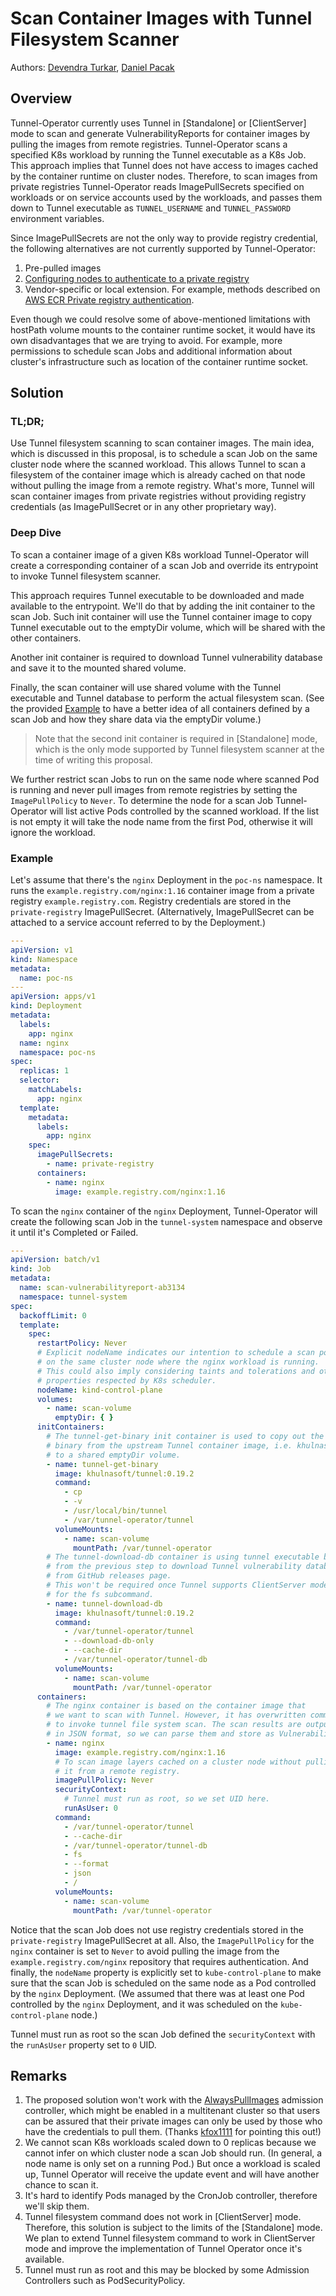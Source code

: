 # Scan Container Images with Tunnel Filesystem Scanner

Authors: [Devendra Turkar], [Daniel Pacak]

## Overview

Tunnel-Operator currently uses Tunnel in [Standalone] or [ClientServer] mode to scan and generate VulnerabilityReports for
container images by pulling the images from remote registries. Tunnel-Operator scans a specified K8s workload by running the
Tunnel executable as a K8s Job. This approach implies that Tunnel does not have access to images cached by the container
runtime on cluster nodes. Therefore, to scan images from private registries Tunnel-Operator reads ImagePullSecrets specified
on workloads or on service accounts used by the workloads, and passes them down to Tunnel executable as `TUNNEL_USERNAME`
and `TUNNEL_PASSWORD` environment variables.

Since ImagePullSecrets are not the only way to provide registry credential, the following alternatives are not
currently supported by Tunnel-Operator:
1. Pre-pulled images
2. [Configuring nodes to authenticate to a private registry]
3. Vendor-specific or local extension. For example, methods described on [AWS ECR Private registry authentication].

Even though we could resolve some of above-mentioned limitations with hostPath volume mounts to the container runtime
socket, it would have its own disadvantages that we are trying to avoid. For example, more permissions to schedule scan
Jobs and additional information about cluster's infrastructure such as location of the container runtime socket. 

## Solution

### TL;DR;

Use Tunnel filesystem scanning to scan container images. The main idea, which is discussed in this proposal, is to
schedule a scan Job on the same cluster node where the scanned workload. This allows Tunnel to scan a filesystem of
the container image which is already cached on that node without pulling the image from a remote registry. What's more,
Tunnel will scan container images from private registries without providing registry credentials (as ImagePullSecret or
in any other proprietary way).

### Deep Dive

To scan a container image of a given K8s workload Tunnel-Operator will create a corresponding container of a scan Job and
override its entrypoint to invoke Tunnel filesystem scanner.

This approach requires Tunnel executable to be downloaded and made available to the entrypoint. We'll do that by adding
the init container to the scan Job. Such init container will use the Tunnel container image to copy Tunnel executable out
to the emptyDir volume, which will be shared with the other containers.

Another init container is required to download Tunnel vulnerability database and save it to the mounted shared volume.

Finally, the scan container will use shared volume with the Tunnel executable and Tunnel database to perform the actual
filesystem scan. (See the provided [Example](#example) to have a better idea of all containers defined by a scan Job and
how they share data via the emptyDir volume.)

> Note that the second init container is required in [Standalone] mode, which is the only mode supported by Tunnel
> filesystem scanner at the time of writing this proposal.

We further restrict scan Jobs to run on the same node where scanned Pod is running and never pull images from remote
registries by setting the `ImagePullPolicy` to `Never`. To determine the node for a scan Job Tunnel-Operator will list active
Pods controlled by the scanned workload. If the list is not empty it will take the node name from the first Pod,
otherwise it will ignore the workload.

### Example

Let's assume that there's the `nginx` Deployment in the `poc-ns` namespace. It runs the `example.registry.com/nginx:1.16`
container image from a private registry `example.registry.com`. Registry credentials are stored in the `private-registry`
ImagePullSecret. (Alternatively, ImagePullSecret can be attached to a service account referred to by the Deployment.)

```yaml
---
apiVersion: v1
kind: Namespace
metadata:
  name: poc-ns
---
apiVersion: apps/v1
kind: Deployment
metadata:
  labels:
    app: nginx
  name: nginx
  namespace: poc-ns
spec:
  replicas: 1
  selector:
    matchLabels:
      app: nginx
  template:
    metadata:
      labels:
        app: nginx
    spec:
      imagePullSecrets:
        - name: private-registry
      containers:
        - name: nginx
          image: example.registry.com/nginx:1.16
``` 

To scan the `nginx` container of the `nginx` Deployment, Tunnel-Operator will create the following scan Job in the
`tunnel-system` namespace and observe it until it's Completed or Failed.

```yaml
---
apiVersion: batch/v1
kind: Job
metadata:
  name: scan-vulnerabilityreport-ab3134
  namespace: tunnel-system
spec:
  backoffLimit: 0
  template:
    spec:
      restartPolicy: Never
      # Explicit nodeName indicates our intention to schedule a scan pod
      # on the same cluster node where the nginx workload is running.
      # This could also imply considering taints and tolerations and other
      # properties respected by K8s scheduler.
      nodeName: kind-control-plane
      volumes:
        - name: scan-volume
          emptyDir: { }
      initContainers:
        # The tunnel-get-binary init container is used to copy out the tunnel executable
        # binary from the upstream Tunnel container image, i.e. khulnasoft/tunnel:0.19.2,
        # to a shared emptyDir volume.
        - name: tunnel-get-binary
          image: khulnasoft/tunnel:0.19.2
          command:
            - cp
            - -v
            - /usr/local/bin/tunnel
            - /var/tunnel-operator/tunnel
          volumeMounts:
            - name: scan-volume
              mountPath: /var/tunnel-operator
        # The tunnel-download-db container is using tunnel executable binary
        # from the previous step to download Tunnel vulnerability database
        # from GitHub releases page.
        # This won't be required once Tunnel supports ClientServer mode
        # for the fs subcommand.
        - name: tunnel-download-db
          image: khulnasoft/tunnel:0.19.2
          command:
            - /var/tunnel-operator/tunnel
            - --download-db-only
            - --cache-dir
            - /var/tunnel-operator/tunnel-db
          volumeMounts:
            - name: scan-volume
              mountPath: /var/tunnel-operator
      containers:
        # The nginx container is based on the container image that
        # we want to scan with Tunnel. However, it has overwritten command (entrypoint)
        # to invoke tunnel file system scan. The scan results are output to stdout
        # in JSON format, so we can parse them and store as VulnerabilityReport.
        - name: nginx
          image: example.registry.com/nginx:1.16
          # To scan image layers cached on a cluster node without pulling
          # it from a remote registry.
          imagePullPolicy: Never
          securityContext:
            # Tunnel must run as root, so we set UID here.
            runAsUser: 0
          command:
            - /var/tunnel-operator/tunnel
            - --cache-dir
            - /var/tunnel-operator/tunnel-db
            - fs
            - --format
            - json
            - /
          volumeMounts:
            - name: scan-volume
              mountPath: /var/tunnel-operator
```

Notice that the scan Job does not use registry credentials stored in the `private-registry` ImagePullSecret at all.
Also, the `ImagePullPolicy` for the `nginx` container is set to `Never` to avoid pulling the image from the
`example.registry.com/nginx` repository that requires authentication. And finally, the `nodeName` property is explicitly
set to `kube-control-plane` to make sure that the scan Job is scheduled on the same node as a Pod controlled by the
`nginx` Deployment. (We assumed that there was at least one Pod controlled by the `nginx` Deployment, and it was scheduled
on the `kube-control-plane` node.)

Tunnel must run as root so the scan Job defined the `securityContext` with the `runAsUser` property set to `0` UID.

## Remarks

1. The proposed solution won't work with the [AlwaysPullImages] admission controller, which might be enabled in
   a multitenant cluster so that users can be assured that their private images can only be used by those who
   have the credentials to pull them. (Thanks [kfox1111] for pointing this out!)
2. We cannot scan K8s workloads scaled down to 0 replicas because we cannot infer on which cluster node a scan Job should
   run. (In general, a node name is only set on a running Pod.) But once a workload is scaled up, Tunnel Operator
   will receive the update event and will have another chance to scan it.
3. It's hard to identify Pods managed by the CronJob controller, therefore we'll skip them.
4. Tunnel filesystem command does not work in [ClientServer] mode. Therefore, this solution is subject to the limits of
   the [Standalone] mode. We plan to extend Tunnel filesystem command to work in ClientServer mode and improve the
   implementation of Tunnel Operator once it's available.
5. Tunnel must run as root and this may be blocked by some Admission Controllers such as PodSecurityPolicy.

[Devendra Turkar]: https://github.com/deven0t
[Daniel Pacak]: https://github.com/danielpacak
[Configuring nodes to authenticate to a private registry]: https://kubernetes.io/docs/concepts/containers/images/#configuring-nodes-to-authenticate-to-a-private-registry
[AWS ECR Private registry authentication]: https://docs.aws.amazon.com/AmazonECR/latest/userguide/registry_auth.html
[AlwaysPullImages]: https://kubernetes.io/docs/reference/access-authn-authz/admission-controllers/#alwayspullimages
[kfox1111]: https://github.com/kfox1111

